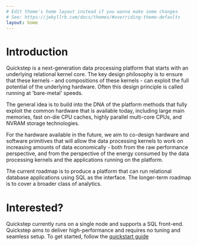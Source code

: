 ```yaml
---
# Edit theme's home layout instead if you wanna make some changes
# See: https://jekyllrb.com/docs/themes/#overriding-theme-defaults
layout: home
---
```

# Introduction
Quickstep is a next-generation data processing platform that starts with an underlying relational kernel core. The key design philosophy is to ensure that these kernels - and compositions of these kernels - can exploit the full potential of the underlying hardware. Often this design principle is called running at 'bare-metal' speeds.

The general idea is to build into the DNA of the platform methods that fully exploit the common hardware that is available today,
including large main memories, fast on-die CPU caches, highly parallel multi-core CPUs, and NVRAM storage technologies.

For the hardware available in the future, we aim to co-design hardware and software primitives that will allow the data processing
kernels to work on increasing amounts of data economically - both from the raw performance perspective, and from the perspective of
the energy consumed by the data processing kernels and the applications running on the platform.

The current roadmap is to produce a platform that can run relational database applications using SQL as the interface. The longer-term roadmap is to cover a broader class of analytics.

# Interested?
Quickstep currently runs on a single node and supports a SQL front-end. Quickstep aims to deliver high-performance and requires
no tuning and seamless setup. To get started, follow the [quickstart guide](https://github.com/apache/incubator-quickstep/blob/master/README.md)
